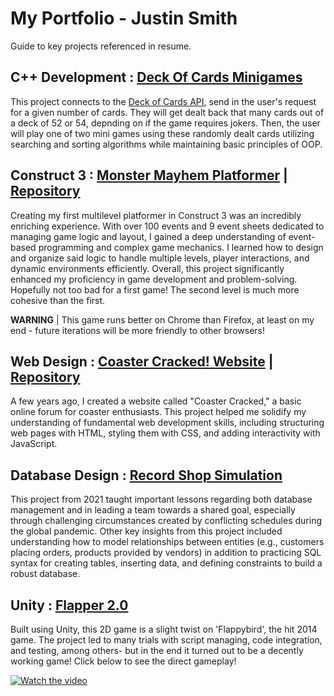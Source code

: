 # My Portfolio - Justin Smith
Guide to key projects referenced in resume.

## C++ Development : [Deck Of Cards Minigames](https://github.com/jtsmith7248/Deck-Of-Cards-Game_ITCS-2550-Final)
  This project connects to the [Deck of Cards API](https://www.deckofcardsapi.com/), send in the user's request for a given number of cards. They will get dealt back that many cards out of a deck of 52 or 54, depnding on if the game requires jokers. Then, the user will play one of two mini games using these randomly dealt cards utilizing searching and sorting algorithms while maintaining basic principles of OOP. 


## Construct 3 : [Monster Mayhem Platformer](https://jtsmith7248.github.io/MonsterMayhem_Construct3/) | [Repository](https://github.com/jtsmith7248/MonsterMayhem_Construct3)
  Creating my first multilevel platformer in Construct 3 was an incredibly enriching experience. With over 100 events and 9 event sheets dedicated to managing game logic and layout, I gained a deep understanding of event-based programming and complex game mechanics. I learned how to design and organize said logic to handle multiple levels, player interactions, and dynamic environments efficiently. Overall, this project significantly enhanced my proficiency in game development and problem-solving. Hopefully not too bad for a first game! The second level is much more cohesive than the first. 
  
  **WARNING** | This game runs better on Chrome than Firefox, at least on my end - future iterations will be more friendly to other browsers!
  

## Web Design : [Coaster Cracked! Website](https://jtsmith7248.github.io/CoasterCrackedWebsite/) | [Repository](https://github.com/jtsmith7248/CoasterCrackedWebsite/)
  A few years ago, I created a website called "Coaster Cracked," a basic online forum for coaster enthusiasts. This project helped me solidify my understanding of fundamental web development skills, including structuring web pages with HTML, styling them with CSS, and adding interactivity with JavaScript.


## Database Design : [Record Shop Simulation](https://github.com/jtsmith7248/RecordShop)
  This project from 2021 taught important lessons regarding both database management and in leading a team towards a shared goal, especially through challenging circumstances created by conflicting schedules during the global pandemic. Other key insights from this project included understanding how to model relationships between entities (e.g., customers placing orders, products provided by vendors) in addition to practicing SQL syntax for creating tables, inserting data, and defining constraints to build a robust database.


## Unity : [Flapper 2.0](https://github.com/jtsmith7248/Flapper_2.0)
  Built using Unity, this 2D game is a slight twist on 'Flappybird', the hit 2014 game. The project led to many trials with script managing, code integration, and testing, among others- but in the end it turned out to be a decently working game! 
  Click below to see the direct gameplay!

  [![Watch the video](https://img.youtube.com/vi/S5jGmsfnMK0/hqdefault.jpg)](https://www.youtube.com/embed/S5jGmsfnMK0)


